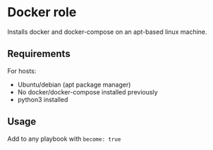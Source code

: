 # Docker role
Installs docker and docker-compose on an apt-based linux machine.

## Requirements
For hosts:
- Ubuntu/debian (apt package manager)
- No docker/docker-compose installed previously
- python3 installed

## Usage
Add to any playbook with `become: true`
